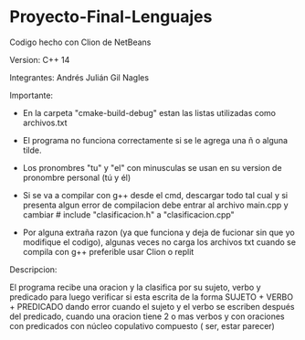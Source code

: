 # Proyecto-Final-Lenguajes

Codigo hecho con Clion de NetBeans

Version: C++ 14

Integrantes: Andrés Julián Gil Nagles

Importante:

- En la carpeta "cmake-build-debug" estan las listas utilizadas como archivos.txt

- El programa no funciona correctamente si se le agrega una ñ o alguna tilde.

- Los pronombres "tu" y "el" con minusculas se usan en su version de pronombre personal (tú y él)

- Si se va a compilar con g++ desde el cmd, descargar todo tal cual y si presenta algun error de compilacion debe entrar al archivo main.cpp y cambiar # include "clasificacion.h" a "clasificacion.cpp"

- Por alguna extraña razon (ya que funciona y deja de fucionar sin que yo modifique el codigo), algunas veces no carga los archivos txt cuando se compila con g++ preferible usar Clion o replit

Descripcion:

El programa recibe una oracion y la clasifica por su sujeto, verbo y predicado para luego verificar si esta escrita de la forma SUJETO + VERBO + PREDICADO dando error cuando el sujeto y el verbo se escriben después del predicado, cuando una oracion tiene 2 o mas verbos y con oraciones con predicados con núcleo copulativo compuesto ( ser, estar parecer) 
